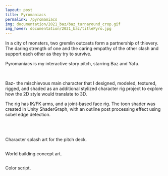 ```yaml
---
layout: post
title: Pyromaniacs
permalink: /pyromaniacs
img: documentation/2021_baz/baz_turnaround_crop.gif
img_hover: documentation/2021_baz/titlePyro.jpg
---
```


In a city of monsters, two gremlin outcasts form a partnership of thievery. The daring strength of one and the caring empathy of the other clash and support each other as they try to survive.

Pyromaniacs is my interactive story pitch, starring Baz and Yafu.

<div class="img_row">
	<img class="col half" src="{{ site.baseurl }}/documentation/2021_baz/baz_concept.png" alt=""/>
	<img class="col half" src="{{ site.baseurl }}/documentation/2021_baz/baz_turnaround.gif" alt=""/>
</div>
<div class="img_row">
	<img class="col three" src="{{ site.baseurl }}/documentation/2021_baz/baz_modelrig.png" alt="" title="example image"/>
</div>

Baz- the mischievous main character that I designed, modeled, textured, rigged, and shaded as an additional stylized character rig project to explore how the 2D style would translate to 3D.

The rig has IK/FK arms, and a joint-based face rig. The toon shader was created in Unity ShaderGraph, with an outline post processing effect using sobel edge detection.

<div class="img_row">
	<img class="col one" src="{{ site.baseurl }}/documentation/2021_baz/sketches-yafu.png" alt=""/>
	<img class="col one" src="{{ site.baseurl }}/documentation/2021_baz/sketches-baz.png" alt=""/>
	<img class="col one" src="{{ site.baseurl }}/documentation/2021_baz/sketches-baz-og.png" alt=""/>
</div>
<div class="img_row">
	<img class="col one" src="{{ site.baseurl }}/documentation/2021_baz/splash_yafuHalf.png" alt=""/>
	<img class="col one" src="{{ site.baseurl }}/documentation/2021_baz/splash_coverHalf.png" alt=""/>
	<img class="col one" src="{{ site.baseurl }}/documentation/2021_baz/splash_bazHalf.png" alt=""/>
</div>

Character splash art for the pitch deck.

<div class="img_row">
	<img class="col three" src="{{ site.baseurl }}/documentation/2021_baz/props-bugs.png" alt=""/>
</div>

World building concept art.

<div class="img_row">
	<img class="col three" src="{{ site.baseurl }}/documentation/2021_baz/colorscript.png" alt=""/>
</div>

Color script.


